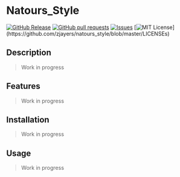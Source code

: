 # Natours_Style
[![GitHub Release](https://img.shields.io/github/release/zjayers/natours_style.svg?style=flat)]()
[![GitHub pull requests](https://img.shields.io/github/issues-pr/zjayers/natours_style.svg?style=flat)]()
[![Issues](https://img.shields.io/github/issues-raw/zjayers/natours_style.svg?maxAge=25000)](https://github.com/zjayers/natours_style/issues)
[![MIT License](https://img.shields.io/apm/l/atomic-ui.svg?)](https://github.com/zjayers/natours_style/blob/master/LICENSEs)

## Description

> Work in progress

## Features

> Work in progress

## Installation

> Work in progress

## Usage

> Work in progress